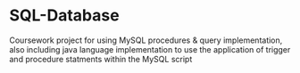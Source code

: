 # SQL-Database
Coursework project for using MySQL procedures & query implementation, also including java language implementation to use the application of trigger and procedure statments within the MySQL script
